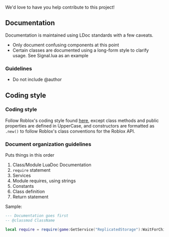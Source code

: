 We'd love to have you help contribute to this project!

## Documentation

Documentation is maintained using LDoc standards with a few caveats. 

* Only document confusing components at this point
* Certain classes are documented using a long-form style to clarify usage. See Signal.lua as an example

### Guidelines
* Do not include @author

## Coding style

### Coding style
Follow Roblox's coding style found [here](https://gist.github.com/Quenty/2c405855526cdb4c8ec7f2f332e4f7d9), except class methods and public properties are defined in UpperCase, and constructors are formatted as `.new()` to follow Roblox's class conventions for the Roblox API.

### Document organization guidelines

Puts things in this order

1. Class/Module LuaDoc Documentation
2. `require` statement
3. Services
4. Module requires, using strings
5. Constants
7. Class definition
8. Return statement

Sample:
```lua
--- Documentation goes first
-- @classmod ClassName

local require = require(game:GetService("ReplicatedStorage"):WaitForChild("Nevermore"))


```
